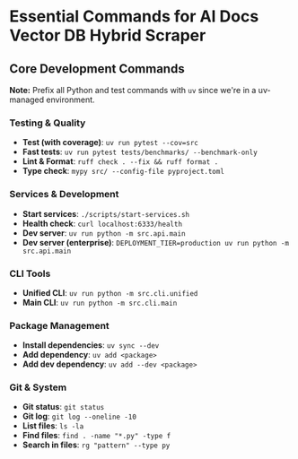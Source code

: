 # Essential Commands for AI Docs Vector DB Hybrid Scraper

## Core Development Commands

**Note:** Prefix all Python and test commands with `uv` since we're in a uv-managed environment.

### Testing & Quality
- **Test (with coverage)**: `uv run pytest --cov=src`
- **Fast tests**: `uv run pytest tests/benchmarks/ --benchmark-only`
- **Lint & Format**: `ruff check . --fix && ruff format .`
- **Type check**: `mypy src/ --config-file pyproject.toml`

### Services & Development
- **Start services**: `./scripts/start-services.sh`
- **Health check**: `curl localhost:6333/health`
- **Dev server**: `uv run python -m src.api.main`
- **Dev server (enterprise)**: `DEPLOYMENT_TIER=production uv run python -m src.api.main`

### CLI Tools
- **Unified CLI**: `uv run python -m src.cli.unified`
- **Main CLI**: `uv run python -m src.cli.main`

### Package Management
- **Install dependencies**: `uv sync --dev`
- **Add dependency**: `uv add <package>`
- **Add dev dependency**: `uv add --dev <package>`

### Git & System
- **Git status**: `git status`
- **Git log**: `git log --oneline -10`
- **List files**: `ls -la`
- **Find files**: `find . -name "*.py" -type f`
- **Search in files**: `rg "pattern" --type py`